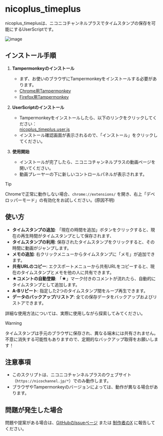 # nicoplus_timeplus

nicoplus_timeplusは、ニコニコチャンネルプラスでタイムスタンプの保存を可能にするUserScriptです。

![image](https://github.com/yumemi-btn/nicoplus_timeplus/assets/64613246/383bb38f-a0a6-4238-a077-b64660ab286e)

## インストール手順

1. **Tampermonkeyのインストール**
   - まず、お使いのブラウザにTampermonkeyをインストールする必要があります。
   - [Chrome用Tampermonkey](https://chrome.google.com/webstore/detail/tampermonkey/dhdgffkkebhmkfjojejmpbldmpobfkfo)
   - [Firefox用Tampermonkey](https://addons.mozilla.org/ja/firefox/addon/tampermonkey/)

2. **UserScriptのインストール**
   - Tampermonkeyをインストールしたら、以下のリンクをクリックしてください：  
     [nicoplus_timeplus.user.js](https://github.com/yumemi-btn/nicoplus_timeplus/raw/main/nicoplus_timeplus.user.js)
   - インストール確認画面が表示されるので、「インストール」をクリックしてください。

3. **使用開始**
   - インストールが完了したら、ニコニコチャンネルプラスの動画ページを開いてください。
   - 動画プレーヤーの下に新しいコントロールパネルが表示されます。

> [!TIP]
> Chromeで正常に動作しない場合、`chrome://extensions/` を開き、右上「デベロッパーモード」の有効化をお試しください。(原因不明)

## 使い方

- **タイムスタンプの追加**: 「現在の時間を追加」ボタンをクリックすると、現在の再生時間がタイムスタンプとして保存されます、
- **タイムスタンプの利用**: 保存されたタイムスタンプをクリックすると、その時間に動画がジャンプします。
- **メモの追加**: 右クリックメニューからタイムスタンプに「メモ」が追加できます。
- **共有URLのコピー**: エクスポートメニューから共有URLをコピーすると、現在のタイムスタンプとメモを他の人に共有できます。
- **★コメントの自動登録**: 「★」マーク付きのコメントが流れたら、自動的にタイムスタンプとして追加します。
- **A-Bリピート**: 指定した2つのタイムスタンプ間をループ再生できます。
- **データのバックアップ/リストア**: 全ての保存データをバックアップおよびリストアできます。

詳細な使用方法については、実際に使用しながら探索してみてください。

> [!WARNING]
> タイムスタンプは手元のブラウザに保存され、異なる端末には共有されません。  
> 不意に消失する可能性もありますので、定期的なバックアップ取得をお願いします！

## 注意事項

- このスクリプトは、ニコニコチャンネルプラスのウェブサイト（`https://nicochannel.jp/*`）でのみ動作します。
- ブラウザやTampermonkeyのバージョンによっては、動作が異なる場合があります。

## 問題が発生した場合

問題や提案がある場合は、[GitHubのIssueページ](https://github.com/yumemi-btn/nicoplus_timeplus/issues) または [制作者のX](https://x.com/infinite_chain) に報告してください。
